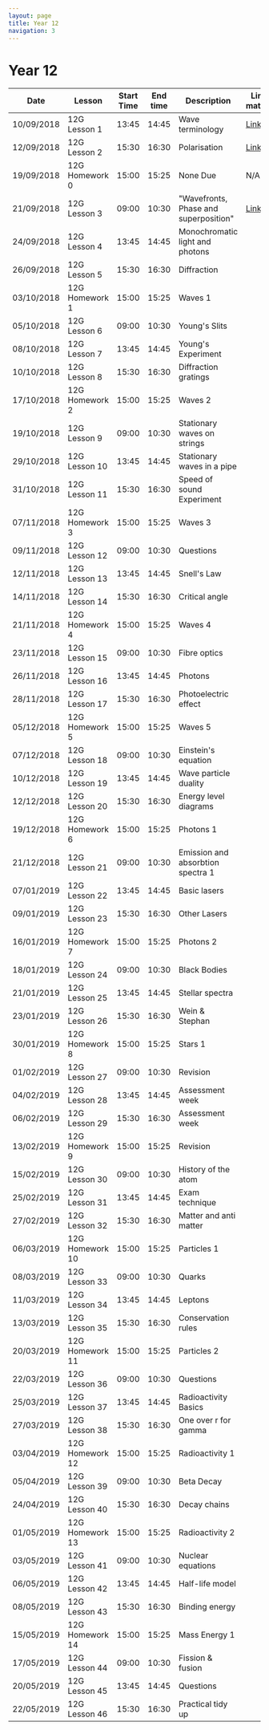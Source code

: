 ```yaml
---
layout: page
title: Year 12
navigation: 3
---
```


# Year 12

| Date       | Lesson          | Start Time | End time | Description                           | Link to materials | 
|------------|-----------------|------------|----------|---------------------------------------|-------------------| 
| 10/09/2018 | 12G Lesson 1    | 13:45      | 14:45    | Wave terminology                      |  [Link](http://jrowing.com/classes/AS/waveterminology/)                 | 
| 12/09/2018 | 12G Lesson 2    | 15:30      | 16:30    | Polarisation                          |  [Link](http://jrowing.com/classes/AS/waveterminology/)                 | 
| 19/09/2018 | 12G Homework 0  | 15:00      | 15:25    | None Due                              |  N/A                 | 
| 21/09/2018 | 12G Lesson 3    | 09:00      | 10:30    | "Wavefronts, Phase and superposition" |    [Link](http://jrowing.com/classes/AS/waveterminology/)               | 
| 24/09/2018 | 12G Lesson 4    | 13:45      | 14:45    | Monochromatic light and photons       |                   | 
| 26/09/2018 | 12G Lesson 5    | 15:30      | 16:30    | Diffraction                           |                   | 
| 03/10/2018 | 12G Homework 1  | 15:00      | 15:25    | Waves 1                               |                   | 
| 05/10/2018 | 12G Lesson 6    | 09:00      | 10:30    | Young's Slits                         |                   | 
| 08/10/2018 | 12G Lesson 7    | 13:45      | 14:45    | Young's Experiment                    |                   | 
| 10/10/2018 | 12G Lesson 8    | 15:30      | 16:30    | Diffraction gratings                  |                   | 
| 17/10/2018 | 12G Homework 2  | 15:00      | 15:25    | Waves 2                               |                   | 
| 19/10/2018 | 12G Lesson 9    | 09:00      | 10:30    | Stationary waves on strings           |                   | 
| 29/10/2018 | 12G Lesson 10   | 13:45      | 14:45    | Stationary waves in a pipe            |                   | 
| 31/10/2018 | 12G Lesson 11   | 15:30      | 16:30    | Speed of sound Experiment             |                   | 
| 07/11/2018 | 12G Homework 3  | 15:00      | 15:25    | Waves 3                               |                   | 
| 09/11/2018 | 12G Lesson 12   | 09:00      | 10:30    | Questions                             |                   | 
| 12/11/2018 | 12G Lesson 13   | 13:45      | 14:45    | Snell's Law                           |                   | 
| 14/11/2018 | 12G Lesson 14   | 15:30      | 16:30    | Critical angle                        |                   | 
| 21/11/2018 | 12G Homework 4  | 15:00      | 15:25    | Waves 4                               |                   | 
| 23/11/2018 | 12G Lesson 15   | 09:00      | 10:30    | Fibre optics                          |                   | 
| 26/11/2018 | 12G Lesson 16   | 13:45      | 14:45    | Photons                               |                   | 
| 28/11/2018 | 12G Lesson 17   | 15:30      | 16:30    | Photoelectric effect                  |                   | 
| 05/12/2018 | 12G Homework 5  | 15:00      | 15:25    | Waves 5                               |                   | 
| 07/12/2018 | 12G Lesson 18   | 09:00      | 10:30    | Einstein's equation                   |                   | 
| 10/12/2018 | 12G Lesson 19   | 13:45      | 14:45    | Wave particle duality                 |                   | 
| 12/12/2018 | 12G Lesson 20   | 15:30      | 16:30    | Energy level diagrams                 |                   | 
| 19/12/2018 | 12G Homework 6  | 15:00      | 15:25    | Photons 1                             |                   | 
| 21/12/2018 | 12G Lesson 21   | 09:00      | 10:30    | Emission and absorbtion spectra 1     |                   | 
| 07/01/2019 | 12G Lesson 22   | 13:45      | 14:45    | Basic lasers                          |                   | 
| 09/01/2019 | 12G Lesson 23   | 15:30      | 16:30    | Other Lasers                          |                   | 
| 16/01/2019 | 12G Homework 7  | 15:00      | 15:25    | Photons 2                             |                   | 
| 18/01/2019 | 12G Lesson 24   | 09:00      | 10:30    | Black Bodies                          |                   | 
| 21/01/2019 | 12G Lesson 25   | 13:45      | 14:45    | Stellar spectra                       |                   | 
| 23/01/2019 | 12G Lesson 26   | 15:30      | 16:30    | Wein & Stephan                        |                   | 
| 30/01/2019 | 12G Homework 8  | 15:00      | 15:25    | Stars 1                               |                   | 
| 01/02/2019 | 12G Lesson 27   | 09:00      | 10:30    | Revision                              |                   | 
| 04/02/2019 | 12G Lesson 28   | 13:45      | 14:45    | Assessment week                       |                   | 
| 06/02/2019 | 12G Lesson 29   | 15:30      | 16:30    | Assessment week                       |                   | 
| 13/02/2019 | 12G Homework 9  | 15:00      | 15:25    | Revision                              |                   | 
| 15/02/2019 | 12G Lesson 30   | 09:00      | 10:30    | History of the atom                   |                   | 
| 25/02/2019 | 12G Lesson 31   | 13:45      | 14:45    | Exam technique                        |                   | 
| 27/02/2019 | 12G Lesson 32   | 15:30      | 16:30    | Matter and anti matter                |                   | 
| 06/03/2019 | 12G Homework 10 | 15:00      | 15:25    | Particles 1                           |                   | 
| 08/03/2019 | 12G Lesson 33   | 09:00      | 10:30    | Quarks                                |                   | 
| 11/03/2019 | 12G Lesson 34   | 13:45      | 14:45    | Leptons                               |                   | 
| 13/03/2019 | 12G Lesson 35   | 15:30      | 16:30    | Conservation rules                    |                   | 
| 20/03/2019 | 12G Homework 11 | 15:00      | 15:25    | Particles 2                           |                   | 
| 22/03/2019 | 12G Lesson 36   | 09:00      | 10:30    | Questions                             |                   | 
| 25/03/2019 | 12G Lesson 37   | 13:45      | 14:45    | Radioactivity Basics                  |                   | 
| 27/03/2019 | 12G Lesson 38   | 15:30      | 16:30    | One over r for gamma                  |                   | 
| 03/04/2019 | 12G Homework 12 | 15:00      | 15:25    | Radioactivity 1                       |                   | 
| 05/04/2019 | 12G Lesson 39   | 09:00      | 10:30    | Beta Decay                            |                   | 
| 24/04/2019 | 12G Lesson 40   | 15:30      | 16:30    | Decay chains                          |                   | 
| 01/05/2019 | 12G Homework 13 | 15:00      | 15:25    | Radioactivity 2                       |                   | 
| 03/05/2019 | 12G Lesson 41   | 09:00      | 10:30    | Nuclear equations                     |                   | 
| 06/05/2019 | 12G Lesson 42   | 13:45      | 14:45    | Half-life model                       |                   | 
| 08/05/2019 | 12G Lesson 43   | 15:30      | 16:30    | Binding energy                        |                   | 
| 15/05/2019 | 12G Homework 14 | 15:00      | 15:25    | Mass Energy 1                         |                   | 
| 17/05/2019 | 12G Lesson 44   | 09:00      | 10:30    | Fission & fusion                      |                   | 
| 20/05/2019 | 12G Lesson 45   | 13:45      | 14:45    | Questions                             |                   | 
| 22/05/2019 | 12G Lesson 46   | 15:30      | 16:30    | Practical tidy up                     |                   | 
